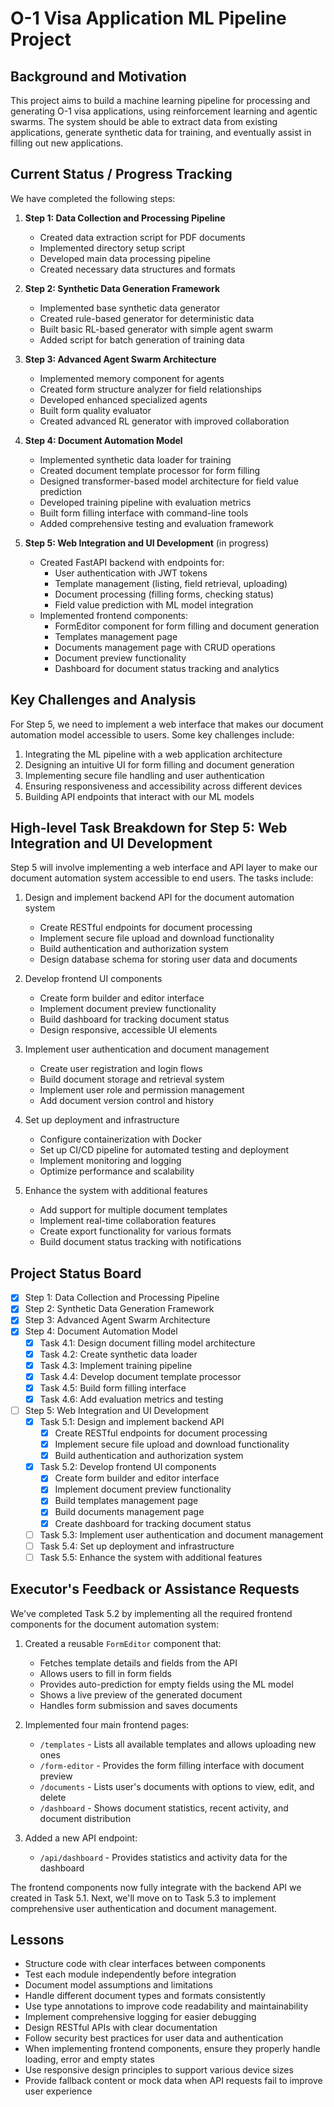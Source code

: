 # O-1 Visa Application ML Pipeline Project

## Background and Motivation

This project aims to build a machine learning pipeline for processing and generating O-1 visa applications, using reinforcement learning and agentic swarms. The system should be able to extract data from existing applications, generate synthetic data for training, and eventually assist in filling out new applications.

## Current Status / Progress Tracking

We have completed the following steps:

1. **Step 1: Data Collection and Processing Pipeline**
   - Created data extraction script for PDF documents
   - Implemented directory setup script
   - Developed main data processing pipeline
   - Created necessary data structures and formats

2. **Step 2: Synthetic Data Generation Framework**
   - Implemented base synthetic data generator
   - Created rule-based generator for deterministic data
   - Built basic RL-based generator with simple agent swarm
   - Added script for batch generation of training data

3. **Step 3: Advanced Agent Swarm Architecture**
   - Implemented memory component for agents
   - Created form structure analyzer for field relationships
   - Developed enhanced specialized agents
   - Built form quality evaluator
   - Created advanced RL generator with improved collaboration

4. **Step 4: Document Automation Model**
   - Implemented synthetic data loader for training
   - Created document template processor for form filling
   - Designed transformer-based model architecture for field value prediction
   - Developed training pipeline with evaluation metrics
   - Built form filling interface with command-line tools
   - Added comprehensive testing and evaluation framework

5. **Step 5: Web Integration and UI Development** (in progress)
   - Created FastAPI backend with endpoints for:
     - User authentication with JWT tokens
     - Template management (listing, field retrieval, uploading)
     - Document processing (filling forms, checking status)
     - Field value prediction with ML model integration
   - Implemented frontend components:
     - FormEditor component for form filling and document generation
     - Templates management page
     - Documents management page with CRUD operations
     - Document preview functionality
     - Dashboard for document status tracking and analytics

## Key Challenges and Analysis

For Step 5, we need to implement a web interface that makes our document automation model accessible to users. Some key challenges include:

1. Integrating the ML pipeline with a web application architecture
2. Designing an intuitive UI for form filling and document generation
3. Implementing secure file handling and user authentication
4. Ensuring responsiveness and accessibility across different devices
5. Building API endpoints that interact with our ML models

## High-level Task Breakdown for Step 5: Web Integration and UI Development

Step 5 will involve implementing a web interface and API layer to make our document automation system accessible to end users. The tasks include:

1. Design and implement backend API for the document automation system
   - Create RESTful endpoints for document processing
   - Implement secure file upload and download functionality
   - Build authentication and authorization system
   - Design database schema for storing user data and documents

2. Develop frontend UI components
   - Create form builder and editor interface
   - Implement document preview functionality
   - Build dashboard for tracking document status
   - Design responsive, accessible UI elements

3. Implement user authentication and document management
   - Create user registration and login flows
   - Build document storage and retrieval system
   - Implement user role and permission management
   - Add document version control and history

4. Set up deployment and infrastructure
   - Configure containerization with Docker
   - Set up CI/CD pipeline for automated testing and deployment
   - Implement monitoring and logging
   - Optimize performance and scalability

5. Enhance the system with additional features
   - Add support for multiple document templates
   - Implement real-time collaboration features
   - Create export functionality for various formats
   - Build document status tracking with notifications

## Project Status Board

- [x] Step 1: Data Collection and Processing Pipeline
- [x] Step 2: Synthetic Data Generation Framework
- [x] Step 3: Advanced Agent Swarm Architecture
- [x] Step 4: Document Automation Model
  - [x] Task 4.1: Design document filling model architecture
  - [x] Task 4.2: Create synthetic data loader
  - [x] Task 4.3: Implement training pipeline
  - [x] Task 4.4: Develop document template processor
  - [x] Task 4.5: Build form filling interface
  - [x] Task 4.6: Add evaluation metrics and testing
- [ ] Step 5: Web Integration and UI Development
  - [x] Task 5.1: Design and implement backend API
    - [x] Create RESTful endpoints for document processing
    - [x] Implement secure file upload and download functionality
    - [x] Build authentication and authorization system
  - [x] Task 5.2: Develop frontend UI components
    - [x] Create form builder and editor interface
    - [x] Implement document preview functionality
    - [x] Build templates management page
    - [x] Build documents management page
    - [x] Create dashboard for tracking document status
  - [ ] Task 5.3: Implement user authentication and document management
  - [ ] Task 5.4: Set up deployment and infrastructure
  - [ ] Task 5.5: Enhance the system with additional features

## Executor's Feedback or Assistance Requests

We've completed Task 5.2 by implementing all the required frontend components for the document automation system:

1. Created a reusable `FormEditor` component that:
   - Fetches template details and fields from the API
   - Allows users to fill in form fields
   - Provides auto-prediction for empty fields using the ML model
   - Shows a live preview of the generated document
   - Handles form submission and saves documents

2. Implemented four main frontend pages:
   - `/templates` - Lists all available templates and allows uploading new ones
   - `/form-editor` - Provides the form filling interface with document preview
   - `/documents` - Lists user's documents with options to view, edit, and delete
   - `/dashboard` - Shows document statistics, recent activity, and document distribution

3. Added a new API endpoint:
   - `/api/dashboard` - Provides statistics and activity data for the dashboard

The frontend components now fully integrate with the backend API we created in Task 5.1. Next, we'll move on to Task 5.3 to implement comprehensive user authentication and document management.

## Lessons

- Structure code with clear interfaces between components
- Test each module independently before integration
- Document model assumptions and limitations
- Handle different document types and formats consistently
- Use type annotations to improve code readability and maintainability
- Implement comprehensive logging for easier debugging
- Design RESTful APIs with clear documentation
- Follow security best practices for user data and authentication
- When implementing frontend components, ensure they properly handle loading, error and empty states
- Use responsive design principles to support various device sizes
- Provide fallback content or mock data when API requests fail to improve user experience 